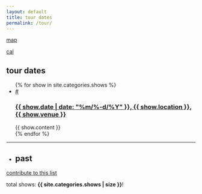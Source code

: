 ```yaml
---
layout: default
title: tour dates
permalink: /tour/
---
```

<p class="help"><a href="/map/">map</a></p>
<p class="help"><a href="/calendar/">cal</a>&nbsp;</p>
<h2>tour dates</h2>
<ul class="future-container">
{% for show in site.categories.shows %}
<li class="show">
<a class="anchor" id="{{ show.date | date: "%m%-d%Y" }}" name="{{ show.date | date: "%m%-d%Y" }}" href="#{{ show.date | date: "%m%-d%Y" }}">#</a>
<h3><a href="{{ show.url }}"><span class="date">{{ show.date | date: "%m/%-d/%Y" }}</span>, <span class="location">{{ show.location }}</span>, {{ show.venue }}</a></h3>
{{ show.content }}
</li>
{% endfor %}
</ul>
<hr />
<ul class="past-container">
<li><h2>past</h2></li>
</ul>
<p class="help"><a href="/2022/12/06/show-project">contribute to this list</a></p>
<p>total shows: <b>{{ site.categories.shows | size }}</b>!</p>

<!-- sorts the shows based on date -->
<script src="/assets/js/shows.js" type="text/javascript"></script>
